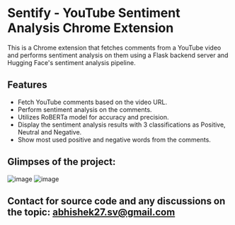 # Sentify - YouTube Sentiment Analysis Chrome Extension


This is a Chrome extension that fetches comments from a YouTube video and performs sentiment analysis on them using a Flask backend server and Hugging Face's sentiment analysis pipeline.

## Features
- Fetch YouTube comments based on the video URL.
- Perform sentiment analysis on the comments.
- Utilizes RoBERTa model for accuracy and precision.
- Display the sentiment analysis results with 3 classifications as Positive, Neutral and Negative.
- Show most used positive and negative words from the comments.


## Glimpses of the project:

![image](https://github.com/abhishekverma276/Sentify/assets/96565154/854762f6-f693-4f10-b34e-4166a2642819)
![image](https://github.com/abhishekverma276/Sentify/assets/96565154/f6cd464a-95a7-479d-9b05-7ed54348607a)

## Contact for source code and any discussions on the topic: abhishek27.sv@gmail.com
